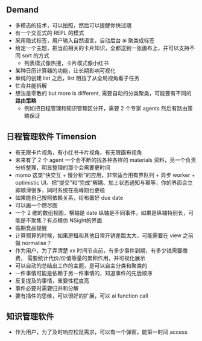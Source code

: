 ## Demand

- 多模态的技术，可以拍照，然后可以提醒你快过期
- 有一个交互式的 REPL 的模式
- 采用隐式标签，用户输入自然语言，自动后台 ai 聚类成标签
- 给定一个主题，把当前相关的卡片知识，全都送到一张画布上，并可以支持不同 sort 的方式
    - 列表模式像热搜，卡片模式像小红书
- 某种日历计算器的功能，让长期影响可视化
- 单纯的创建 list 之后，list 阻挡了从全局视角看子任务
- 忙合并能拆解
- 想法是零散的 but more is different, 需要自动的分类聚类，可能要有不同的 **路由策略**
    - 例如把日程管理和知识管理区分开，需要 2 个专家 agents 然后有路由策略保证 

## 日程管理软件 Timension

- 有无限卡片视角，有小红书卡片视角，有无限画布视角
- 未来有了 2 个 agent 一个会不断的找各种各样的 materials 资料，另一个负责分析整理，明显整理的那个会需要更时间
- momo 这类“快交互 + 慢分析”的应用，非常适合用有界队列 + 异步 worker + optimistic UI。把“提交”和“完成”解耦、加上状态通知与幂等，你的界面会立即顺滑很多，同时系统在高峰期也更稳
- 如果能自己按照依赖关系，给布置好 due date
- 可以画一个燃尽图
- 一个 2 维的数组视图，横轴是 date 纵轴是不同事件，如果是纵轴特别长，可能是不聚焦？有点模仿 NSight的界面
- 临期食品提醒
- 计算预算的时候，如果房租和其他日常开销差距太大，可能需要在 view 之前做 normalise？
- 作为用户，为了弄清楚 xx 时间节点前，有多少事件到期，有多少钱需要缴费，
    需要统计代价/价值等量的累积作用，并可视化展示
- 可以自动的总结出工作的主题，是可以自主分类和聚类的
- 一件事情可能是依赖于另一件事情的，知道事件的先后顺序
- 反复提及的事情，重要性程度高
- 事件必要时需要归并和分解
- 要有插件的思维，可以很好的扩展，可以 ai function call


## 知识管理软件

- 作为用户，为了及时响应松鼠需求，可以有一个弹窗，能第一时间 access
